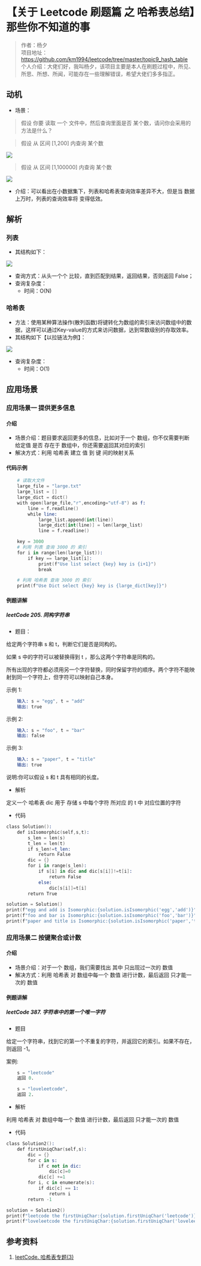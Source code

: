 # 【关于 Leetcode 刷题篇 之 哈希表总结】那些你不知道的事

> 作者：杨夕 <br/>
> 项目地址：https://github.com/km1994/leetcode/tree/master/topic9_hash_table <br/>
> 个人介绍：大佬们好，我叫杨夕，该项目主要是本人在刷题过程中，所见、所思、所想、所闻，可能存在一些理解错误，希望大佬们多多指正。 <br/>

## 动机

- 场景：

> 假设 你要 读取 一个 文件中，然后查询里面是否 某个数，请问你会采用的方法是什么？

> 假设 从 区间 [1,200] 内查询 某个数

![](img/20201211155608.png)

> 假设 从 区间 [1,100000] 内查询 某个数

![](img/20201211155633.png)

- 介绍：可以看出在小数据集下，列表和哈希表查询效率差异不大，但是当 数据 上万时，列表的查询效率将 变得低效。

## 解析

### 列表

- 其结构如下：

![](img/20201211160329.png)

- 查询方式：从头一个个 比较，直到匹配到结果，返回结果，否则返回 False；
- 查询复杂度：
  - 时间：O(N)

### 哈希表

- 方法：使用某种算法操作(散列函数)将键转化为数组的索引来访问数组中的数据，这样可以通过Key-value的方式来访问数据，达到常数级别的存取效率。
- 其结构如下【以拉链法为例】：

![](img/20201211160757.png)

- 查询复杂度：
  - 时间：O(1)

## 应用场景

### 应用场景一 提供更多信息

#### 介绍

- 场景介绍：题目要求返回更多的信息，比如对于一个 数组，你不仅需要判断 给定值 是否 存在于 数组中，你还需要返回其对应的索引
- 解决方式：利用 哈希表 建立 值 到 键 间的映射关系

#### 代码示例

```s
    # 读取大文件
    large_file = "large.txt"
    large_list = []
    large_dict = dict()
    with open(large_file,"r",encoding="utf-8") as f:
        line = f.readline()
        while line:
            large_list.append(int(line))
            large_dict[int(line)] = len(large_list) 
            line = f.readline()

    key = 3000
    # 利用 列表 查询 3000 的 索引
    for i in range(len(large_list)):
        if key == large_list[i]:
            print(f"Use list select {key} key is {i+1}")
            break

    # 利用 哈希表 查询 3000 的 索引
    print(f"Use Dict select {key} key is {large_dict[key]}")
```

#### 例题讲解

##### leetCode 205. 同构字符串

- 题目：
  
给定两个字符串 s 和 t，判断它们是否是同构的。

如果 s 中的字符可以被替换得到 t ，那么这两个字符串是同构的。

所有出现的字符都必须用另一个字符替换，同时保留字符的顺序。两个字符不能映射到同一个字符上，但字符可以映射自己本身。

示例 1:

```s
    输入: s = "egg", t = "add"
    输出: true
```

示例 2:
```s
    输入: s = "foo", t = "bar"
    输出: false
```

示例 3:
```s
    输入: s = "paper", t = "title"
    输出: true
```

说明:你可以假设 s 和 t 具有相同的长度。

- 解析

定义一个 哈希表 dic 用于 存储 s 中每个字符 所对应 的 t 中 对应位置的字符

- 代码

```s
class Solution():
    def isIsomorphic(self,s,t):
        s_len = len(s)
        t_len = len(t)
        if s_len!=t_len:
            return False
        dic = {}
        for i in range(s_len):
            if s[i] in dic and dic[s[i]]!=t[i]:
                return False
            else:
                dic[s[i]]=t[i]
        return True 

solution = Solution()
print(f"egg and add is Isomorphic:{solution.isIsomorphic('egg','add')}")   
print(f"foo and bar is Isomorphic:{solution.isIsomorphic('foo','bar')}")   
print(f"paper and title is Isomorphic:{solution.isIsomorphic('paper','title')}")   
```

### 应用场景二 按键聚合或计数

#### 介绍

- 场景介绍：对于一个 数组，我们需要找出 其中 只出现过一次的 数值
- 解决方式：利用 哈希表 对 数组中每一个 数值 进行计数，最后返回 只才能一次的 数值

#### 例题讲解

##### leetCode 387. 字符串中的第一个唯一字符

- 题目

给定一个字符串，找到它的第一个不重复的字符，并返回它的索引。如果不存在，则返回 -1。

案例:

```s
    s = "leetcode"
    返回 0.

    s = "loveleetcode",
    返回 2.
```

- 解析

利用 哈希表 对 数组中每一个 数值 进行计数，最后返回 只才能一次的 数值

- 代码

```s
class Solution2():
    def firstUniqChar(self,s):
        dic = {}
        for c in s:
            if c not in dic:
                dic[c]=0
            dic[c] +=1
        for i, c in enumerate(s):
            if dic[c] == 1:
                return i
        return -1

solution = Solution2()
print(f"leetcode the firstUniqChar:{solution.firstUniqChar('leetcode')}")   
print(f"loveleetcode the firstUniqChar:{solution.firstUniqChar('loveleetcode')}") 
```

## 参考资料

1. [leetCode. 哈希表专题(3)](https://zhuanlan.zhihu.com/p/58938611)